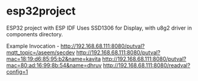 # esp32project
ESP32 project with ESP IDF
Uses SSD1306 for Display, with u8g2 driver in components directory.

Example Invocation - 
     http://192.168.68.111:8080/putval?mqtt_topic=/aseem/secdev
     http://192.168.68.111:8080/putval?mac=18:19:d6:85:95:b2&name=kavita
     http://192.168.68.111:8080/putval?mac=80:ad:16:99:8b:54&name=dhruv
     http://192.168.68.111:8080/readval?config=1





